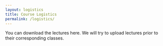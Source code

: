 ```yaml
---
layout: logistics
title: Course Logistics
permalink: /logistics/
---
```

You can download the lectures here. We will try to upload lectures prior to their corresponding classes.